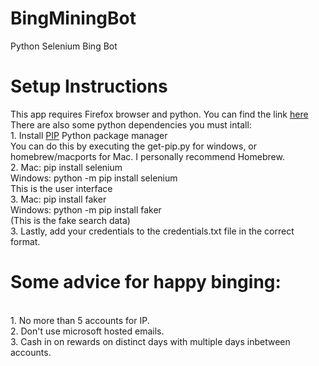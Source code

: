 # BingMiningBot
Python Selenium Bing Bot

# Setup Instructions
This app requires Firefox browser and python. You can find the link <a href="https://www.mozilla.org/en-US/firefox/new/"> here</a>
<br> There are also some python dependencies you must intall: 
<br> 1. Install <a href="https://pip.pypa.io/en/latest/installing.html"> PIP</a> Python package manager 
<br>  You can do this by executing the get-pip.py for windows, or homebrew/macports for Mac. I personally recommend Homebrew. 
<br> 2. Mac: pip install selenium 
<br>  Windows: python -m pip install selenium 
<br>   This is the user interface 
<br> 3. Mac: pip install faker 
<br>  Windows: python -m pip install faker
<br>   (This is the fake search data) 
<br> 3. Lastly, add your credentials to the credentials.txt file in the correct format. 

# Some advice for happy binging:
<br> 1. No more than 5 accounts for IP.
<br> 2. Don't use microsoft hosted emails.
<br> 3. Cash in on rewards on distinct days with multiple days inbetween accounts.